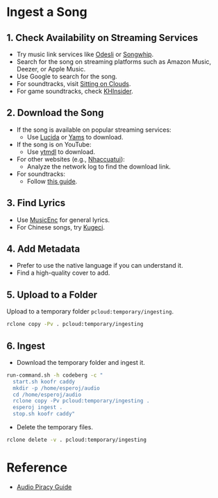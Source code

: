 # Ingest a Song

## 1. Check Availability on Streaming Services

- Try music link services like [Odesli](https://odesli.co/) or [Songwhip](https://songwhip.com/).
- Search for the song on streaming platforms such as Amazon Music, Deezer, or Apple Music.
- Use Google to search for the song.
- For soundtracks, visit [Sitting on Clouds](https://www.sittingonclouds.net/).
- For game soundtracks, check [KHInsider](https://downloads.khinsider.com/).

## 2. Download the Song

- If the song is available on popular streaming services:
  - Use [Lucida](https://lucida.to/) or [Yams](https://yams.tf/) to download.
- If the song is on YouTube:
  - Use [ytmdl](https://ytmdl.deepjyoti30.dev/search) to download.
- For other websites (e.g., [Nhaccuatui](https://www.nhaccuatui.com/)):
  - Analyze the network log to find the download link.
- For soundtracks:
  - Follow [this guide](https://fmhy.net/audiopiracyguide#media-soundtracks).

## 3. Find Lyrics

- Use [MusicEnc](https://www.musicenc.com/) for general lyrics.
- For Chinese songs, try [Kugeci](https://www.kugeci.com/).

## 4. Add Metadata

- Prefer to use the native language if you can understand it.
- Find a high-quality cover to add.

## 5. Upload to a Folder

Upload to a temporary folder `pcloud:temporary/ingesting`.

```bash
rclone copy -Pv . pcloud:temporary/ingesting
```

## 6. Ingest

- Download the temporary folder and ingest it.

```bash
run-command.sh -h codeberg -c "
  start.sh koofr caddy
  mkdir -p /home/esperoj/audio
  cd /home/esperoj/audio
  rclone copy -Pv pcloud:temporary/ingesting .
  esperoj ingest .
  stop.sh koofr caddy"
```

- Delete the temporary files.

```bash
rclone delete -v . pcloud:temporary/ingesting
```

# Reference

- [Audio Piracy Guide](https://fmhy.net/audiopiracyguide)